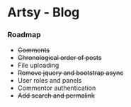 Artsy - Blog
=====

### Roadmap
* ~~Comments~~
* ~~Chronological order of posts~~
* File uploading
* ~~Remove jquery and bootstrap async~~
* User roles and panels
* Commentor authentication
* ~~Add search and permalink~~